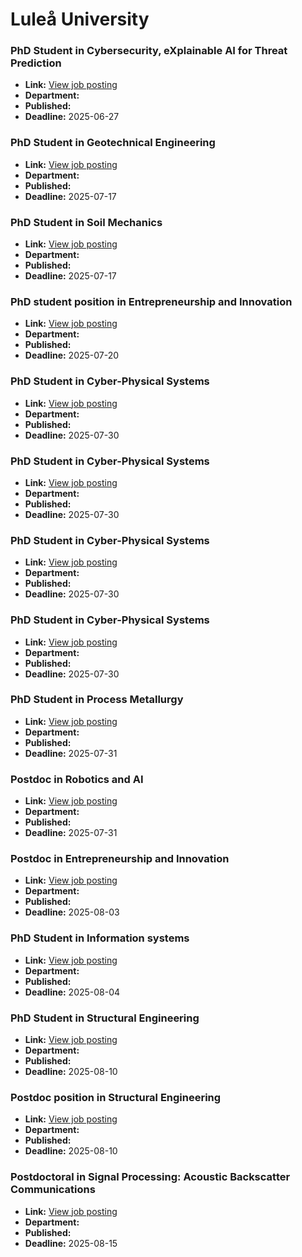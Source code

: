 # Luleå University

### PhD Student in Cybersecurity,  eXplainable AI for Threat Prediction
- **Link:** [View job posting](https://www.ltu.se/en/about-ltu/work-at-ltu/vacant-positions#item-9208)
- **Department:** 
- **Published:** 
- **Deadline:** 2025-06-27

### PhD Student in Geotechnical Engineering
- **Link:** [View job posting](https://www.ltu.se/en/about-ltu/work-at-ltu/vacant-positions#item-9256)
- **Department:** 
- **Published:** 
- **Deadline:** 2025-07-17

### PhD Student in Soil Mechanics
- **Link:** [View job posting](https://www.ltu.se/en/about-ltu/work-at-ltu/vacant-positions#item-9198)
- **Department:** 
- **Published:** 
- **Deadline:** 2025-07-17

### PhD student position in Entrepreneurship and Innovation
- **Link:** [View job posting](https://www.ltu.se/en/about-ltu/work-at-ltu/vacant-positions#item-9167)
- **Department:** 
- **Published:** 
- **Deadline:** 2025-07-20

### PhD Student in Cyber-Physical Systems
- **Link:** [View job posting](https://www.ltu.se/en/about-ltu/work-at-ltu/vacant-positions#item-9110)
- **Department:** 
- **Published:** 
- **Deadline:** 2025-07-30

### PhD Student in Cyber-Physical Systems
- **Link:** [View job posting](https://www.ltu.se/en/about-ltu/work-at-ltu/vacant-positions#item-9112)
- **Department:** 
- **Published:** 
- **Deadline:** 2025-07-30

### PhD Student in Cyber-Physical Systems
- **Link:** [View job posting](https://www.ltu.se/en/about-ltu/work-at-ltu/vacant-positions#item-9107)
- **Department:** 
- **Published:** 
- **Deadline:** 2025-07-30

### PhD Student in Cyber-Physical Systems
- **Link:** [View job posting](https://www.ltu.se/en/about-ltu/work-at-ltu/vacant-positions#item-9104)
- **Department:** 
- **Published:** 
- **Deadline:** 2025-07-30

### PhD Student in Process Metallurgy
- **Link:** [View job posting](https://www.ltu.se/en/about-ltu/work-at-ltu/vacant-positions#item-9212)
- **Department:** 
- **Published:** 
- **Deadline:** 2025-07-31

### Postdoc in Robotics and AI
- **Link:** [View job posting](https://www.ltu.se/en/about-ltu/work-at-ltu/vacant-positions#item-9237)
- **Department:** 
- **Published:** 
- **Deadline:** 2025-07-31

### Postdoc in Entrepreneurship and Innovation
- **Link:** [View job posting](https://www.ltu.se/en/about-ltu/work-at-ltu/vacant-positions#item-9219)
- **Department:** 
- **Published:** 
- **Deadline:** 2025-08-03

### PhD Student in Information systems
- **Link:** [View job posting](https://www.ltu.se/en/about-ltu/work-at-ltu/vacant-positions#item-9178)
- **Department:** 
- **Published:** 
- **Deadline:** 2025-08-04

### PhD Student in Structural Engineering
- **Link:** [View job posting](https://www.ltu.se/en/about-ltu/work-at-ltu/vacant-positions#item-9223)
- **Department:** 
- **Published:** 
- **Deadline:** 2025-08-10

### Postdoc position in Structural Engineering
- **Link:** [View job posting](https://www.ltu.se/en/about-ltu/work-at-ltu/vacant-positions#item-9245)
- **Department:** 
- **Published:** 
- **Deadline:** 2025-08-10

### Postdoctoral in Signal Processing: Acoustic Backscatter Communications
- **Link:** [View job posting](https://www.ltu.se/en/about-ltu/work-at-ltu/vacant-positions#item-9204)
- **Department:** 
- **Published:** 
- **Deadline:** 2025-08-15

